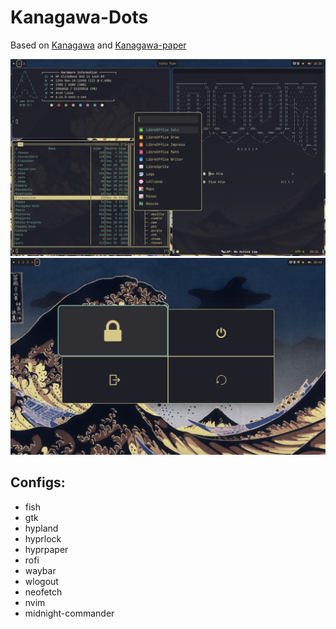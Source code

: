 # Kanagawa-Dots
Based on [Kanagawa](https://github.com/rebelot/kanagawa.nvim) and [Kanagawa-paper](https://github.com/thesimonho/kanagawa-paper.nvim)

![Rofi](Pictures/Screenshot-1.png)
![Wlogout](Pictures/Screenshot-2.png)
## Configs:
- fish
- gtk
- hypland
- hyprlock
- hyprpaper
- rofi
- waybar
- wlogout
- neofetch
- nvim
- midnight-commander
